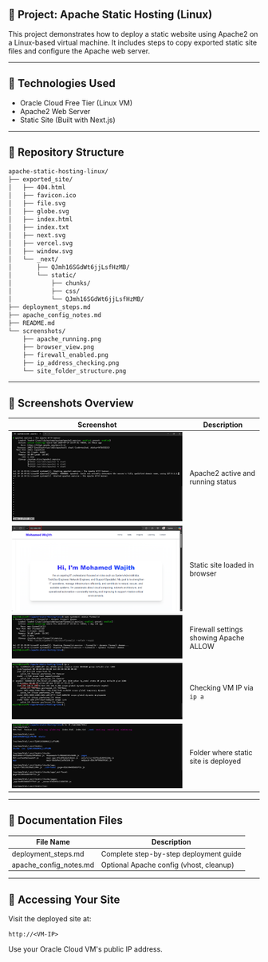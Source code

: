 ## 📁 Project: Apache Static Hosting (Linux)

This project demonstrates how to deploy a static website using Apache2 on a Linux-based virtual machine. It includes steps to copy exported static site files and configure the Apache web server.

---

## 🔧 Technologies Used

* Oracle Cloud Free Tier (Linux VM)
* Apache2 Web Server
* Static Site (Built with Next.js)

---

## 📂 Repository Structure

```
apache-static-hosting-linux/
├── exported_site/
│   ├── 404.html
│   ├── favicon.ico
│   ├── file.svg
│   ├── globe.svg
│   ├── index.html
│   ├── index.txt
│   ├── next.svg
│   ├── vercel.svg
│   ├── window.svg
│   └── _next/
│       ├── QJmh16SGdWt6jjLsfHzMB/
│       └── static/
│           ├── chunks/
│           ├── css/
│           └── QJmh16SGdWt6jjLsfHzMB/
├── deployment_steps.md
├── apache_config_notes.md
├── README.md
└── screenshots/
    ├── apache_running.png
    ├── browser_view.png
    ├── firewall_enabled.png
    ├── ip_address_checking.png
    └── site_folder_structure.png
```

---

## 📸 Screenshots Overview

| Screenshot                  					    | Description                            |
| ----------------------------------------------------------------- | -------------------------------------- |
| ![Apache Running](./screenshots/apache_running.png)               | Apache2 active and running status      |
| ![Browser View](./screenshots/browser_view.png)                   | Static site loaded in browser          |
| ![Firewall Enabled](./screenshots/firewall_enabled.png)           | Firewall settings showing Apache ALLOW |
| ![IP Address Check](./screenshots/ip_address_checking.png)        | Checking VM IP via `ip a`              |
| ![Site Folder Structure](./screenshots/site_folder_structure.png) | Folder where static site is deployed   |

---

## 🧾 Documentation Files

| File Name                | Description                             |
| ------------------------ | --------------------------------------- |
| deployment\_steps.md     | Complete step-by-step deployment guide  |
| apache\_config\_notes.md | Optional Apache config (vhost, cleanup) |

---

## 🔗 Accessing Your Site

Visit the deployed site at:

```
http://<VM-IP>
```

Use your Oracle Cloud VM's public IP address.
